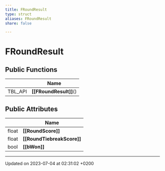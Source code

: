 ```yaml
---
title: FRoundResult
type: struct
aliases: FRoundResult
share: false

---
```


# FRoundResult





## Public Functions

|                | Name           |
| -------------- | -------------- |
| TBL_API | **[[FRoundResult]]**() |

## Public Attributes

|                | Name           |
| -------------- | -------------- |
| float | **[[RoundScore]]**  |
| float | **[[RoundTiebreakScore]]**  |
| bool | **[[bWon]]**  |

-------------------------------

Updated on 2023-07-04 at 02:31:02 +0200